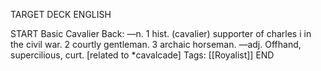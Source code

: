 TARGET DECK
ENGLISH

START
Basic
Cavalier
Back: —n. 1 hist. (cavalier) supporter of charles i in the civil war. 2 courtly gentleman. 3 archaic horseman. —adj. Offhand, supercilious, curt. [related to *cavalcade]
Tags: [[Royalist]]
END
